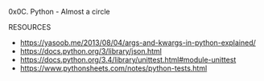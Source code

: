 0x0C. Python - Almost a circle

RESOURCES
* https://yasoob.me/2013/08/04/args-and-kwargs-in-python-explained/
* https://docs.python.org/3/library/json.html
* https://docs.python.org/3.4/library/unittest.html#module-unittest
* https://www.pythonsheets.com/notes/python-tests.html
